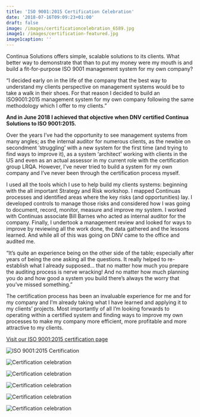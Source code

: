 ```yaml
---
title: 'ISO 9001:2015 Certification Celebration'
date: '2018-07-16T09:09:23+01:00'
draft: false
image: /images/certificationcelebration_6589.jpg
image1: /images/certification-featured.jpg
image1caption: ''
---
```

Continua Solutions offers simple, scalable solutions to its clients.  What better way to demonstrate that than to put my money were my mouth is and build a fit-for-purpose ISO 9001 management system for my own company?

<p class="letter-style">“I decided early on in the life of the company that the best way to understand my clients perspective on management systems would be to take a walk in their shoes.  For that reason I decided to build an ISO9001:2015 management system for my own company following the same methodology which I offer to my clients.”</p>

**And in June 2018 I achieved that objective when DNV certified Continua Solutions to ISO 9001:2015.**

Over the years I’ve had the opportunity to see management systems from many angles; as the internal auditor for numerous clients, as the newbie on secondment ‘struggling’ with a new system for the first time (and trying to find ways to improve it), as a system ‘architect’ working with clients in the US and even as an actual assessor in my current role with the certification group LRQA.  However, I’ve never tried to build a system for my own company and I’ve never been through the certification process myself.

I used all the tools which I use to help build my clients systems: beginning with the all important Strategy and Risk workshop.  I mapped Continuas processes and identified areas where the key risks (and opportunities) lay.  I developed controls to manage those risks and considered how I was going to document, record, monitor, measure and improve my system.  I worked with Continuas associate Bill Barnes who acted as internal auditor for the company.  Finally, I undertook a management review and looked for ways to improve by reviewing all the work done, the data gathered and the lessons learned.  And while all of this was going on DNV came to the office and audited me.  

<p class="letter-style">“It’s quite an experience being on the other side of the table; especially after years of being the one asking all the questions.  It really helped to re-establish what I already supposed… that no matter how much you prepare the auditing process is nerve wracking!  And no matter how much planning you do and how good a system you build there’s always the worry that you’ve missed something.”</p>

The certification process has been an invaluable experience for me and for my company and I’m already taking what I have learned and applying it to my clients’ projects.  Most importantly of all I’m looking forwards to operating within a certified system and finding ways to improve my own processes to make my company more efficient, more profitable and more attractive to my clients.  

[Visit our ISO 9001:2015 certification page](https://www.continuasolutions.com/iso-9001/)

![ISO 9001:2015 Certification](/images/certification-featured.jpg)

![Certification celebration](/images/certificationcelebration__6596.jpg)

![Certification celebration](/images/certificationcelebration_6725.jpg)

![Certification celebration](/images/certificationcelebration__6172.jpg)

![Certification celebration](/images/certificationcelebration__6161.jpg)

![Certification celebration](/images/certificationcelebration__6159.jpg)

